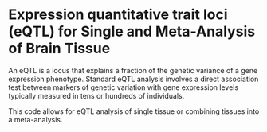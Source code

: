 # Expression quantitative trait loci (eQTL) for Single and Meta-Analysis of Brain Tissue 
       
An eQTL is a locus that explains a fraction of the genetic variance of a gene expression phenotype. Standard eQTL analysis involves a direct association test between markers of genetic variation with gene expression levels typically measured in tens or hundreds of individuals.            
      
This code allows for eQTL analysis of single tissue or combining tissues into a meta-analysis.                        
   
       
            
      
  
   
  
